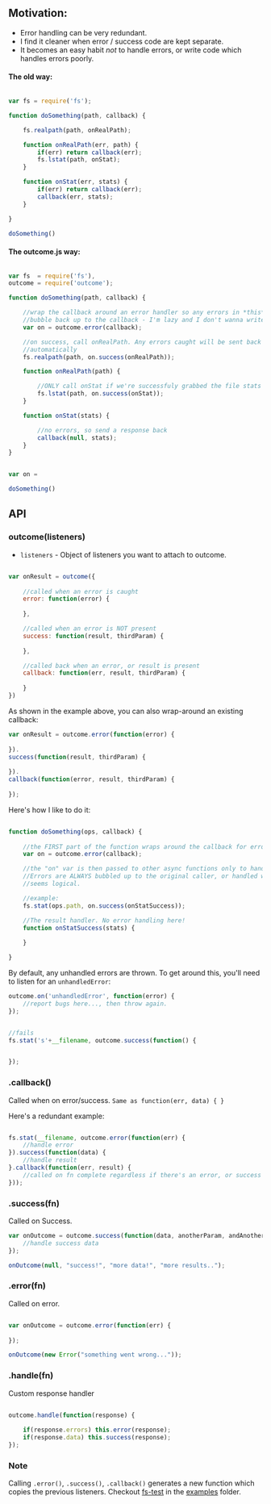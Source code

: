 ## Motivation:

- Error handling can be very redundant.
- I find it cleaner when error / success code are kept separate.
- It becomes an easy habit *not* to handle errors, or write code which handles errors poorly.


#### The old way:

```javascript

var fs = require('fs');

function doSomething(path, callback) {

	fs.realpath(path, onRealPath);

	function onRealPath(err, path) {
		if(err) return callback(err);
		fs.lstat(path, onStat);
	}

	function onStat(err, stats) {
		if(err) return callback(err);
		callback(err, stats);
	}

}

doSomething()
```

#### The outcome.js way:

```javascript

var fs  = require('fs'),
outcome = require('outcome');

function doSomething(path, callback) {

	//wrap the callback around an error handler so any errors in *this* function
	//bubble back up to the callback - I'm lazy and I don't wanna write this stuff...
	var on = outcome.error(callback);

	//on success, call onRealPath. Any errors caught will be sent back
	//automatically
	fs.realpath(path, on.success(onRealPath));

	function onRealPath(path) {

		//ONLY call onStat if we're successfuly grabbed the file stats
		fs.lstat(path, on.success(onStat));
	}

	function onStat(stats) {

		//no errors, so send a response back
		callback(null, stats);
	}
}


var on = 

doSomething()

```

## API

### outcome(listeners)

- `listeners` - Object of listeners you want to attach to outcome.

```javascript

var onResult = outcome({
	
	//called when an error is caught
	error: function(error) {
		
	},

	//called when an error is NOT present
	success: function(result, thirdParam) {
		
	},

	//called back when an error, or result is present
	callback: function(err, result, thirdParam) {
		
	}
})

```

As shown in the example above, you can also wrap-around an existing callback:

```javascript
var onResult = outcome.error(function(error) {
	
}).
success(function(result, thirdParam) {
	
}).
callback(function(error, result, thirdParam) {
	
});
```

Here's how I like to do it:

```javascript

function doSomething(ops, callback) {
	
	//the FIRST part of the function wraps around the callback for errors
	var on = outcome.error(callback);

	//the "on" var is then passed to other async functions only to handle results. 
	//Errors are ALWAYS bubbled up to the original caller, or handled wherever it 
	//seems logical.

	//example:
	fs.stat(ops.path, on.success(onStatSuccess));

	//The result handler. No error handling here! 
	function onStatSuccess(stats) {
		
	}

}

```

By default, any unhandled errors are thrown. To get around this, you'll need to listen for an `unhandledError`:

```javascript
outcome.on('unhandledError', function(error) {
	//report bugs here..., then throw again.
});


//fails
fs.stat('s'+__filename, outcome.success(function() {


});
```



### .callback()

Called when on error/success. `Same as function(err, data) { }`

Here's a redundant example:

```javascript

fs.stat(__filename, outcome.error(function(err) {
	//handle error
}).success(function(data) {
	//handle result
}.callback(function(err, result) {
	//called on fn complete regardless if there's an error, or success
}));

```

### .success(fn)

Called on Success.

```javascript
var onOutcome = outcome.success(function(data, anotherParam, andAnotherParam) {
	//handle success data
});

onOutcome(null, "success!", "more data!", "more results..");
```

### .error(fn)

Called on error.

```javascript

var onOutcome = outcome.error(function(err) {
	
});

onOutcome(new Error("something went wrong...")); 
```

### .handle(fn)

Custom response handler

```javascript

outcome.handle(function(response) {
	
	if(response.errors) this.error(response);
	if(response.data) this.success(response);
});

```


### Note

Calling `.error()`, `.success()`, `.callback()` generates a new function which copies the previous listeners. 
Checkout [fs-test](outcome.js/examples/fs-test.js) in the [examples](outcome.js/examples) folder.

